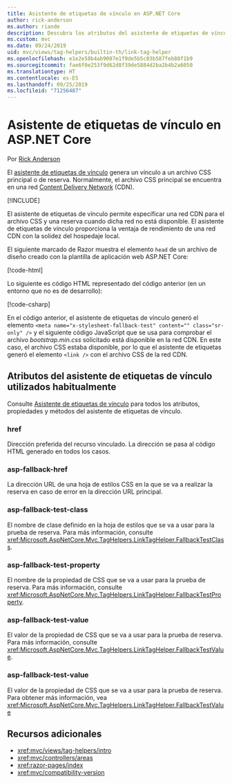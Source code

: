 ```yaml
---
title: Asistente de etiquetas de vínculo en ASP.NET Core
author: rick-anderson
ms.author: riande
description: Descubra los atributos del asistente de etiquetas de vínculo de ASP.NET Core y el papel que desempeña cada atributo al ampliar el comportamiento de la etiqueta de vínculo de código HTML.
ms.custom: mvc
ms.date: 09/24/2019
uid: mvc/views/tag-helpers/builtin-th/link-tag-helper
ms.openlocfilehash: e1e2e58b4ab9087e1f9de5b5c03b587feb88f1b9
ms.sourcegitcommit: fae6f0e253f9d62d8f39de5884d2ba2b4b2a6050
ms.translationtype: HT
ms.contentlocale: es-ES
ms.lasthandoff: 09/25/2019
ms.locfileid: "71256487"
---
```

# <a name="link-tag-helper-in-aspnet-core"></a>Asistente de etiquetas de vínculo en ASP.NET Core

Por [Rick Anderson](https://twitter.com/RickAndMSFT)

El [asistente de etiquetas de vínculo](xref:Microsoft.AspNetCore.Mvc.TagHelpers.LinkTagHelper) genera un vínculo a un archivo CSS principal o de reserva. Normalmente, el archivo CSS principal se encuentra en una red [Content Delivery Network](/office365/enterprise/content-delivery-networks#what-exactly-is-a-cdn) (CDN).

[!INCLUDE[](~/includes/cdn.md)]

El asistente de etiquetas de vínculo permite especificar una red CDN para el archivo CSS y una reserva cuando dicha red no está disponible. El asistente de etiquetas de vínculo proporciona la ventaja de rendimiento de una red CDN con la solidez del hospedaje local.

El siguiente marcado de Razor muestra el elemento `head` de un archivo de diseño creado con la plantilla de aplicación web ASP.NET Core:

[!code-html[](link-tag-helper/sample/_Layout.cshtml?name=snippet)]

Lo siguiente es código HTML representado del código anterior (en un entorno que no es de desarrollo):

[!code-csharp[](link-tag-helper/sample/HtmlPage1.html)]

En el código anterior, el asistente de etiquetas de vínculo generó el elemento `<meta name="x-stylesheet-fallback-test" content="" class="sr-only" />` y el siguiente código JavaScript que se usa para comprobar el archivo *bootstrap.min.css* solicitado está disponible en la red CDN. En este caso, el archivo CSS estaba disponible, por lo que el asistente de etiquetas generó el elemento `<link />` con el archivo CSS de la red CDN.

## <a name="commonly-used-link-tag-helper-attributes"></a>Atributos del asistente de etiquetas de vínculo utilizados habitualmente

Consulte [Asistente de etiquetas de vínculo](xref:Microsoft.AspNetCore.Mvc.TagHelpers.LinkTagHelper) para todos los atributos, propiedades y métodos del asistente de etiquetas de vínculo.

### <a name="href"></a>href

Dirección preferida del recurso vinculado. La dirección se pasa al código HTML generado en todos los casos.

### <a name="asp-fallback-href"></a>asp-fallback-href

La dirección URL de una hoja de estilos CSS en la que se va a realizar la reserva en caso de error en la dirección URL principal.

### <a name="asp-fallback-test-class"></a>asp-fallback-test-class

El nombre de clase definido en la hoja de estilos que se va a usar para la prueba de reserva. Para más información, consulte <xref:Microsoft.AspNetCore.Mvc.TagHelpers.LinkTagHelper.FallbackTestClass>.

### <a name="asp-fallback-test-property"></a>asp-fallback-test-property

El nombre de la propiedad de CSS que se va a usar para la prueba de reserva. Para más información, consulte <xref:Microsoft.AspNetCore.Mvc.TagHelpers.LinkTagHelper.FallbackTestProperty>.

### <a name="asp-fallback-test-value"></a>asp-fallback-test-value

El valor de la propiedad de CSS que se va a usar para la prueba de reserva. Para más información, consulte <xref:Microsoft.AspNetCore.Mvc.TagHelpers.LinkTagHelper.FallbackTestValue>.

### <a name="asp-fallback-test-value"></a>asp-fallback-test-value

El valor de la propiedad de CSS que se va a usar para la prueba de reserva. Para obtener más información, vea <xref:Microsoft.AspNetCore.Mvc.TagHelpers.LinkTagHelper.FallbackTestValue>

## <a name="additional-resources"></a>Recursos adicionales

* <xref:mvc/views/tag-helpers/intro>
* <xref:mvc/controllers/areas>
* <xref:razor-pages/index>
* <xref:mvc/compatibility-version>
